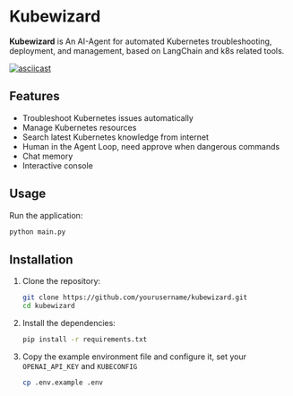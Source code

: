# Kubewizard

**Kubewizard** is An AI-Agent for automated Kubernetes troubleshooting, deployment, and management, based on LangChain and k8s related tools.

[![asciicast](https://asciinema.org/a/XS80PxLxtmurqMw6LU7UJtzhb.svg)](https://asciinema.org/a/XS80PxLxtmurqMw6LU7UJtzhb)

## Features

- Troubleshoot Kubernetes issues automatically
- Manage Kubernetes resources
- Search latest Kubernetes knowledge from internet
- Human in the Agent Loop, need approve when dangerous commands
- Chat memory
- Interactive console

## Usage

Run the application:

```sh
python main.py
```

## Installation

1. Clone the repository:

   ```sh
   git clone https://github.com/yourusername/kubewizard.git
   cd kubewizard
   ```

2. Install the dependencies:

   ```sh
   pip install -r requirements.txt
   ```

3. Copy the example environment file and configure it, set your `OPENAI_API_KEY` and `KUBECONFIG`
   ```sh
   cp .env.example .env
   ```
